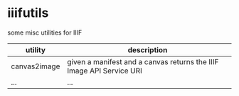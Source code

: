 # iiifutils

some misc utilities for IIIF

| utility      | description                                                          |
| ------------ | -------------------------------------------------------------------- |
| canvas2image | given a manifest and a canvas returns the IIIF Image API Service URI |
| ...          | ...                                                                  |

